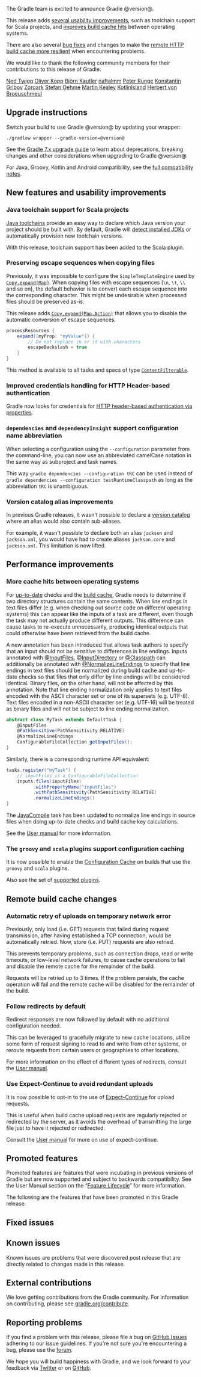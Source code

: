 The Gradle team is excited to announce Gradle @version@.

This release adds [several usability improvements](#usability), such as toolchain support for Scala projects, and [improves build cache hits](#performance) between operating systems. 

There are also several [bug fixes](#fixed-issues) and changes to make the [remote HTTP build cache more resilient](#http-build-cache) when encountering problems.

We would like to thank the following community members for their contributions to this release of Gradle:

[Ned Twigg](https://github.com/nedtwigg)
[Oliver Kopp](https://github.com/koppor)
[Björn Kautler](https://github.com/Vampire)
[naftalmm](https://github.com/naftalmm)
[Peter Runge](https://github.com/causalnet)
[Konstantin Gribov](https://github.com/grossws)
[Zoroark](https://github.com/utybo)
[Stefan Oehme](https://github.com/oehme)
[Martin Kealey](https://github.com/kurahaupo)
[KotlinIsland](https://github.com/KotlinIsland)
[Herbert von Broeuschmeul](https://github.com/HvB)

## Upgrade instructions
Switch your build to use Gradle @version@ by updating your wrapper:

`./gradlew wrapper --gradle-version=@version@`

See the [Gradle 7.x upgrade guide](userguide/upgrading_version_7.html#changes_@baseVersion@) to learn about deprecations, breaking changes and other considerations when upgrading to Gradle @version@. 

For Java, Groovy, Kotlin and Android compatibility, see the [full compatibility notes](userguide/compatibility.html).

<a name="usability"></a>
## New features and usability improvements

### Java toolchain support for Scala projects

[Java toolchains](userguide/toolchains.html) provide an easy way to declare which Java version your project should be built with. By default, Gradle will [detect installed JDKs](userguide/toolchains.html#sec:auto_detection) or automatically provision new toolchain versions.

With this release, toolchain support has been added to the Scala plugin.

### Preserving escape sequences when copying files 

Previously, it was impossible to configure the `SimpleTemplateEngine` used by [`Copy.expand(Map)`](dsl/org.gradle.api.tasks.Copy.html#org.gradle.api.tasks.Copy:expand(java.util.Map)). When copying files with escape sequences (`\n`, `\t`, `\\` and so on), the default behavior is to convert each escape sequence into the corresponding character. This might be undesirable when processed files should be preserved as-is. 

This release adds [`Copy.expand(Map,Action)`](dsl/org.gradle.api.tasks.Copy.html#org.gradle.api.tasks.Copy:expand(java.util.Map,%20org.gradle.api.Action)) that allows you to disable the automatic conversion of escape sequences. 

```groovy
processResources {
    expand([myProp: "myValue"]) {
        // Do not replace \n or \t with characters
        escapeBackslash = true
    }
}
```

This method is available to all tasks and specs of type [`ContentFilterable`](javadoc/org/gradle/api/file/ContentFilterable.html).

### Improved credentials handling for HTTP Header-based authentication

Gradle now looks for credentials for [HTTP header-based authentication via properties](userguide/declaring_repositories.html#sec:handling_credentials).

### `dependencies` and `dependencyInsight` support configuration name abbreviation

When selecting a configuration using the `--configuration` parameter from the command-line, you can now use an abbreviated camelCase notation in the same way as subproject and task names. 

This way `gradle dependencies --configuration tRC` can be used instead of `gradle dependencies --configuration testRuntimeClasspath` as long as the abbreviation `tRC` is unambiguous.

### Version catalog alias improvements

In previous Gradle releases, it wasn't possible to declare a [version catalog](userguide/platforms.html#sub:version-catalog) where an alias would also contain sub-aliases.

For example, it wasn't possible to declare both an alias `jackson` and `jackson.xml`, you would have had to create aliases `jackson.core` and `jackson.xml`.
This limitation is now lifted.

<a name="performance"></a>
## Performance improvements

### More cache hits between operating systems

For [up-to-date](userguide/more_about_tasks.html#sec:up_to_date_checks) checks and the [build cache](userguide/build_cache.html), Gradle needs to determine if two directory structures contain the same contents.  When line endings in text files differ (e.g. when checking out source code on different operating systems) this can appear like the inputs of a task are different, even though the task may not actually produce different outputs.  This difference can cause tasks to re-execute unnecessarily, producing identical outputs that could otherwise have been retrieved from the build cache.

A new annotation has been introduced that allows task authors to specify that an input should not be sensitive to differences in line endings.  Inputs annotated with [@InputFiles](javadoc/org/gradle/api/tasks/InputFiles.html), [@InputDirectory](javadoc/org/gradle/api/tasks/InputDirectory.html) or [@Classpath](javadoc/org/gradle/api/tasks/Classpath.html) can additionally be annotated with [@NormalizeLineEndings](javadoc/org/gradle/work/NormalizeLineEndings.html) to specify that line endings in text files should be normalized during build cache and up-to-date checks so that files that only differ by line endings will be considered identical.  Binary files, on the other hand, will not be affected by this annotation.  Note that line ending normalization only applies to text files encoded with the ASCII character set or one of its supersets (e.g. UTF-8).  Text files encoded in a non-ASCII character set (e.g. UTF-16) will be treated as binary files and will not be subject to line ending normalization.

```groovy
abstract class MyTask extends DefaultTask {
    @InputFiles
    @PathSensitive(PathSensitivity.RELATIVE)
    @NormalizeLineEndings
    ConfigurableFileCollection getInputFiles();
}
```

Similarly, there is a corresponding runtime API equivalent:

```groovy
tasks.register("myTask") {
    // inputFiles is a ConfigurableFileCollection
    inputs.files(inputFiles)
          .withPropertyName("inputFiles")
          .withPathSensitivity(PathSensitivity.RELATIVE)
          .normalizeLineEndings()
}
```

The [JavaCompile](javadoc/org/gradle/api/tasks/compile/JavaCompile.html) task has been updated to normalize line endings in source files when doing up-to-date checks and build cache key calculations.

See the [User manual](userguide/more_about_tasks.html#sec:up_to_date_checks) for more information.

### The `groovy` and `scala` plugins support configuration caching

It is now possible to enable the [Configuration Cache]((userguide/configuration_cache.html)) on builds that use the `groovy` and `scala` plugins.

Also see the set of [supported plugins](userguide/configuration_cache.html#config_cache:plugins).

<a name="http-build-cache"></a>
## Remote build cache changes

### Automatic retry of uploads on temporary network error

Previously, only load (i.e. GET) requests that failed during request transmission, after having established a TCP connection, would be automatically retried.
Now, store (i.e. PUT) requests are also retried.

This prevents temporary problems, such as connection drops, read or write timeouts, or low-level network failures, to cause cache operations to fail and disable the remote cache for the remainder of the build.

Requests will be retried up to 3 times. If the problem persists, the cache operation will fail and the remote cache will be disabled for the remainder of the build.

### Follow redirects by default

Redirect responses are now followed by default with no additional configuration needed.

This can be leveraged to gracefully migrate to new cache locations, utilize some form of request signing to read to and write from other systems, or reroute requests from certain users or geographies to other locations.

For more information on the effect of different types of redirects, consult the [User manual](userguide/build_cache.html#sec:build_cache_redirects).

### Use Expect-Continue to avoid redundant uploads

It is now possible to opt-in to the use of [Expect-Continue](https://www.w3.org/Protocols/rfc2616/rfc2616-sec8.html#sec8.2.3) for upload requests.

This is useful when build cache upload requests are regularly rejected or redirected by the server,
as it avoids the overhead of transmitting the large file just to have it rejected or redirected.

Consult the [User manual](userguide/build_cache.html#sec:build_cache_expect_continue) for more on use of expect-continue.

## Promoted features
Promoted features are features that were incubating in previous versions of Gradle but are now supported and subject to backwards compatibility.
See the User Manual section on the “[Feature Lifecycle](userguide/feature_lifecycle.html)” for more information.

The following are the features that have been promoted in this Gradle release.

## Fixed issues

## Known issues

Known issues are problems that were discovered post release that are directly related to changes made in this release.

## External contributions

We love getting contributions from the Gradle community. For information on contributing, please see [gradle.org/contribute](https://gradle.org/contribute).

## Reporting problems

If you find a problem with this release, please file a bug on [GitHub Issues](https://github.com/gradle/gradle/issues) adhering to our issue guidelines. 
If you're not sure you're encountering a bug, please use the [forum](https://discuss.gradle.org/c/help-discuss).

We hope you will build happiness with Gradle, and we look forward to your feedback via [Twitter](https://twitter.com/gradle) or on [GitHub](https://github.com/gradle).
